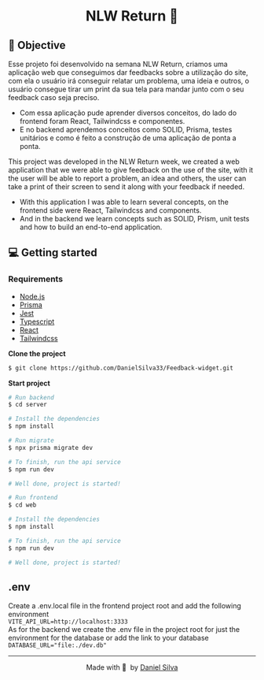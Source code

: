 <h1 align="center">
  NLW Return 🚀
</h1>

## 🚀 Objective

Esse projeto foi desenvolvido na semana NLW Return, criamos uma aplicação web que conseguimos dar feedbacks sobre a utilização do site, com ela o usuário irá conseguir relatar um problema, uma ideia e outros, o usuário consegue tirar um print da sua tela para mandar junto com o seu feedback caso seja preciso. </br>

- Com essa aplicação pude aprender diversos conceitos, do lado do frontend foram React, Tailwindcss e componentes. </br>
- E no backend aprendemos conceitos como SOLID, Prisma, testes unitários e como é feito a construção de uma aplicação de ponta a ponta.

This project was developed in the NLW Return week, we created a web application that we were able to give feedback on the use of the site, with it the user will be able to report a problem, an idea and others, the user can take a print of their screen to send it along with your feedback if needed. </br>

- With this application I was able to learn several concepts, on the frontend side were React, Tailwindcss and components. </br>
- And in the backend we learn concepts such as SOLID, Prism, unit tests and how to build an end-to-end application.

## 💻 Getting started

### Requirements

- [Node.js](https://nodejs.org/en/download/)
- [Prisma](https://www.prisma.io/)
- [Jest](https://jestjs.io/pt-BR/)
- [Typescript](https://www.typescriptlang.org/)
- [React](https://pt-br.reactjs.org/)
- [Tailwindcss](https://tailwindcss.com/)

**Clone the project**

```bash
$ git clone https://github.com/DanielSilva33/Feedback-widget.git
```

**Start project**

```bash
# Run backend
$ cd server

# Install the dependencies
$ npm install

# Run migrate
$ npx prisma migrate dev

# To finish, run the api service
$ npm run dev

# Well done, project is started!
```

```bash
# Run frontend
$ cd web

# Install the dependencies
$ npm install

# To finish, run the api service
$ npm run dev

# Well done, project is started!
```

## .env

Create a .env.local file in the frontend project root and add the following environment </br> `VITE_API_URL=http://localhost:3333`</br>
As for the backend we create the .env file in the project root for just the environment for the database or add the link to your database </br>
`DATABASE_URL="file:./dev.db"`

---

<p align="center">
  Made with 💜&nbsp; by <a href="https://www.linkedin.com/in/daniel-silva-1a3209196/">Daniel Silva</a>
</p>
